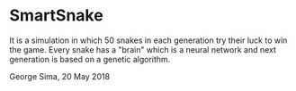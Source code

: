 SmartSnake
==========

It is a simulation in which 50 snakes in each generation try their luck to win the game.
Every snake has a "brain" which is a neural network and next generation is based on a genetic algorithm.


George Sima, 20 May 2018
